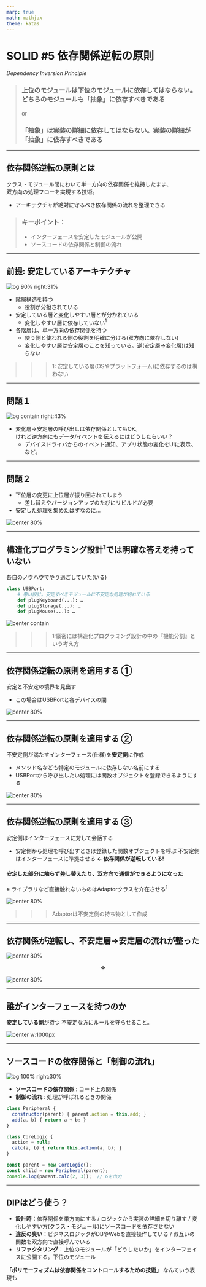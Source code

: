 ```yaml
---
marp: true
math: mathjax
theme: katas
---
```

<!-- 
size: 16:9
paginate: true
-->
<!-- header: 勉強会# ― エンジニアとしての解像度を高めるための勉強会-->

# SOLID #5 依存関係逆転の原則
_Dependency Inversion Principle_

> ### 上位のモジュールは下位のモジュールに依存してはならない。どちらのモジュールも「抽象」に依存すべきである
> or
> ### 「抽象」は実装の詳細に依存してはならない。実装の詳細が「抽象」に依存すべきである

<!-- オブジェクト指向らしさを決定的に示すことのできる象徴的な原則。 -->
<!-- 他のSOLIに比べるとより具体的なプログラミング技法を紹介したものだけれど、非常に興味深い技法。 -->
<!-- 自分はこのDIPを知ったとき「うわ、こんな考え方ができるのか。もっと昔から知っておけばよかった」と感動した -->

<!-- 石畑清著の、コンピュータ科学を学ぶものにとってバイブルと呼ばれる書籍『アルゴリズムとデータ構造』まえがきにこんな記述がある。
「良いアルゴリズムの巧妙なトリックを学んで快い驚きを感ずることは，プログラミングを学ぶ意欲をかきたてる何よりの刺激となろう」
問題に対して銀の弾丸のごとく解決する技術を知ることで、プログラミングそのものの面白さにより向き合えるようになるといった意味。

今回のDIPは、構造化プログラミングで明確な答えを持てなかった、依存関係の方向を整えるための方法について巧妙なトリックを与え、皆さんに快い驚きを提供すると思う -->

---

## 依存関係逆転の原則とは

クラス・モジュール間において単一方向の依存関係を維持したまま、<br>双方向の処理フローを実現する技術。

* アーキテクチャが絶対に守るべき依存関係の流れを整理できる

> ### キーポイント：
> * インターフェースを安定したモジュールが公開
> * ソースコードの依存関係と制御の流れ

---

## 前提: 安定しているアーキテクチャ

![bg 90% right:31%](assets/05-dip-goodarch.png)

* 階層構造を持つ
    * 役割が分担されている
* 安定している層と変化しやすい層とが分かれている
    * 変化しやすい層に依存していない$^1$
* 各階層は、単一方向の依存関係を持つ
    * 使う側と使われる側の役割を明確に分ける(双方向に依存しない)
    * 変化しやすい層は安定層のことを知っている。逆(安定層→変化層)は知らない

>>> 1: 安定している層(OSやプラットフォーム)に依存するのは構わない
<!-- 階層構造の例： UI/ビジネスロジック/データベース、MVC、共通部/機種依存部 -->

<!-- この図では、UIはModelに知っている、つまり依存しているという表現をする -->
<!-- お互いに知っていると、循環参照の輪に入ってしまい容易に差し替えができなくなる -->

---

## 問題１

![bg contain right:43%](assets/05-dip-howtoknow.png)

* 変化層→安定層の呼び出しは依存関係としてもOK。<br>けれど逆方向にもデータ/イベントを伝えるにはどうしたらいい？
    * デバイスドライバからのイベント通知、アプリ状態の変化をUIに表示、など。

<!-- 相手のことを知らないのに、どうやって伝えたらいい？ -->
<!-- グローバル変数を用意する？惜しい。 -->
<!-- ここでちょっと考えてもらう -->

---

## 問題２

* 下位層の変更に上位層が振り回されてしまう
    * 差し替えやバージョンアップのたびにリビルドが必要
* 安定した処理を集めたはずなのに…

![center 80%](assets/05-dip-instruction1.png)

<!-- 安定した処理を集めたはずなのに、不安定な層に振り回されてしまっている -->

---

## 構造化プログラミング設計$^1$では明確な答えを持っていない

各自のノウハウでやり過ごしていた(いる)

```py
class USBPort:
    # 悪い設計。安定すべきモジュールに不安定な処理が紛れている
    def plugKeyboard(...): …
    def plugStorage(...): …
    def plugMouse(...): …
```
![center contain](assets/05-dip-structured.png)

>>> 1:厳密には構造化プログラミング設計の中の『機能分割』という考え方

<!-- 構造化プログラミングでは機能を細かく分割していき、ツリー型のトップダウン構造を構成する。これ自体は違和感のない自然な考え方。
しかし、その機能呼び出しの際に、実質的に上位構造(安定している層)の正しさが下位の実態の動作に依存してしまう問題について、構造化プログラミングは明確な答えを持っていなかった -->

<!-- 左側の構造は構造化の方法でも良い場合。min/maxはどちらも仕様がブレることはありえない。そしてこれ以上分けられることはない非常に安定した構造になっている。この場合は使っている上位が依存するのは問題ない -->
<!-- ところが右側を同じ構造で考えると問題が出てくる。USBポートという汎用的な通信端子からUSBメモリーにデータを送る状況で、USBポートが数あるメーカーの１つのUSBメモリーの具体的な実装を知っているのは、安定しているはずのUSBポートでいちいちソースを書き換えないといけなくなってしまう。
これをどうしたら良いか、構造化プログラミングでは答えを持っていなかった -->

---

## 依存関係逆転の原則を適用する ①

安定と不安定の境界を見出す
* この場合はUSBPortと各デバイスの間

![center 80%](assets/05-dip-instruction1.png)

---

## 依存関係逆転の原則を適用する ②

不安定側が満たすインターフェース(仕様)を**安定側**に作成
* メソッド名なども特定のモジュールに依存しない名前にする
* USBPortから呼び出したい処理には関数オブジェクトを登録できるようにする

![center 80%](assets/05-dip-instruction2.png)

---

## 依存関係逆転の原則を適用する ③

安定側はインターフェースに対して会話する
* 安定側から処理を呼び出すときは登録した関数オブジェクトを呼ぶ
不安定側はインターフェースに準拠させる **← 依存関係が逆転している!**

#### 安定した部分に触らず差し替えたり、双方向で通信ができるようになった

※ ライブラリなど直接触れないものはAdaptorクラスを介在させる$^1$

![center 80%](assets/05-dip-instruction3.png)

>>> Adaptorは不安定側の持ち物として作成

---

## 依存関係が逆転し、不安定層→安定層の流れが整った

![center 80%](assets/05-dip-instruction1.png)

**<center>↓</center>**

![center 80%](assets/05-dip-instruction3.png)

<!-- 安心して右側の処理を入れ替えたり追加できるようになった -->
<!-- 単にインターフェースを追加しているだけではないの？見方を変えているだけではないの？と思うかもしれないが、
これはコペルニクス的転回にも近いコロンブスの卵という考え方と言える。
安定している側のソースコードに手を触れることなく新しいものが追加できるようになったし、インターフェースの仕様を
安定させるという意味でも、仕様変更などが将来に渡って少なくなるというメリットもある。
C/C++等だと安定側ファイルの再コンパイルが不要になるのでビルド時間も減る。
メリットが非常に多い、いやメリットしかない原則といえる。 -->

---

## 誰がインターフェースを持つのか

**安定している側**が持つ
不安定な方にルールを守らせること。

![center w:1000px](assets/05-dip-intf_holder.png)

---
 
## ソースコードの依存関係と「制御の流れ」

![bg 100% right:30%](assets/05-dip-flow_direction.png)

* **ソースコードの依存関係** : コード上の関係
* **制御の流れ** : 処理が呼ばれるときの関係

```js
class Peripheral {
  constructor(parent) { parent.action = this.add; }
  add(a, b) { return a + b; }
}

class CoreLogic {
  action = null;
  calc(a, b) { return this.action(a, b); }
}

const parent = new CoreLogic();
const child = new Peripheral(parent);
console.log(parent.calc(2, 3));  // 6を出力
```

---

## DIPはどう使う？

* **設計時**：依存関係を単方向にする / ロジックから実装の詳細を切り離す / 変化しやすい方(クラス・モジュール)にソースコードを依存させない
* **違反の臭い**：ビジネスロジックがDBやWebを直接操作している / お互いの関数を双方向で直接呼んでいる
* **リファクタリング**：上位のモジュールが「どうしたいか」をインターフェイスに公開する。下位のモジュール
 
**「ポリモーフィズムは依存関係をコントロールするための技術」** なんていう表現も
 